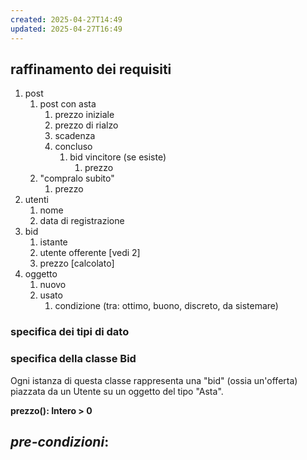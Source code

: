 ```yaml
---
created: 2025-04-27T14:49
updated: 2025-04-27T16:49
---
```

## raffinamento dei requisiti
1) post
	1) post con asta
		1) prezzo iniziale
		2) prezzo di rialzo
		3) scadenza
		4) concluso
			1) bid vincitore (se esiste)
				1) prezzo
	2) "compralo subito"
		1) prezzo
2) utenti
	1) nome
	2) data di registrazione
3) bid
	1) istante
	2) utente offerente [vedi 2]
	3) prezzo [calcolato]
4) oggetto
	1) nuovo
	2) usato
		1) condizione (tra: ottimo, buono, discreto, da sistemare)

### specifica dei tipi di dato

### specifica della classe Bid
Ogni istanza di questa classe rappresenta una "bid" (ossia un'offerta) piazzata da un Utente su un oggetto del tipo "Asta".

**prezzo(): Intero > 0** 

*pre-condizioni*:
- 


